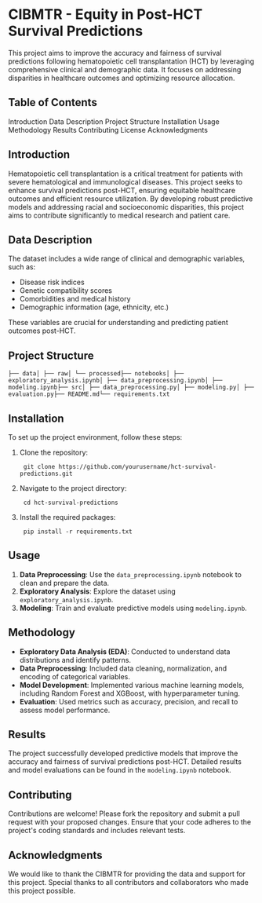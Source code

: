 # CIBMTR - Equity in Post-HCT Survival Predictions

This project aims to improve the accuracy and fairness of survival predictions following hematopoietic cell transplantation (HCT) by leveraging comprehensive clinical and demographic data. It focuses on addressing disparities in healthcare outcomes and optimizing resource allocation.

## Table of Contents


Introduction
Data Description
Project Structure
Installation
Usage
Methodology
Results
Contributing
License
Acknowledgments


## Introduction

Hematopoietic cell transplantation is a critical treatment for patients with severe hematological and immunological diseases. This project seeks to enhance survival predictions post-HCT, ensuring equitable healthcare outcomes and efficient resource utilization. By developing robust predictive models and addressing racial and socioeconomic disparities, this project aims to contribute significantly to medical research and patient care.

## Data Description

The dataset includes a wide range of clinical and demographic variables, such as:

- Disease risk indices
- Genetic compatibility scores
- Comorbidities and medical history
- Demographic information (age, ethnicity, etc.)

These variables are crucial for understanding and predicting patient outcomes post-HCT.

## Project Structure

    ├── data│ ├── raw│ └── processed├── notebooks│ ├── exploratory_analysis.ipynb│ ├── data_preprocessing.ipynb│ ├── modeling.ipynb├── src│ ├── data_preprocessing.py│ ├── modeling.py│ ├── evaluation.py├── README.md└── requirements.txt

## Installation

To set up the project environment, follow these steps:

1. Clone the repository:

        git clone https://github.com/yourusername/hct-survival-predictions.git
2. Navigate to the project directory:

        cd hct-survival-predictions
3. Install the required packages:

        pip install -r requirements.txt

## Usage

1. **Data Preprocessing**: Use the `data_preprocessing.ipynb` notebook to clean and prepare the data.
2. **Exploratory Analysis**: Explore the dataset using `exploratory_analysis.ipynb`.
3. **Modeling**: Train and evaluate predictive models using `modeling.ipynb`.

## Methodology

- **Exploratory Data Analysis (EDA)**: Conducted to understand data distributions and identify patterns.
- **Data Preprocessing**: Included data cleaning, normalization, and encoding of categorical variables.
- **Model Development**: Implemented various machine learning models, including Random Forest and XGBoost, with hyperparameter tuning.
- **Evaluation**: Used metrics such as accuracy, precision, and recall to assess model performance.

## Results

The project successfully developed predictive models that improve the accuracy and fairness of survival predictions post-HCT. Detailed results and model evaluations can be found in the `modeling.ipynb` notebook.

## Contributing

Contributions are welcome! Please fork the repository and submit a pull request with your proposed changes. Ensure that your code adheres to the project's coding standards and includes relevant tests.

## Acknowledgments

We would like to thank the CIBMTR for providing the data and support for this project. Special thanks to all contributors and collaborators who made this project possible.
